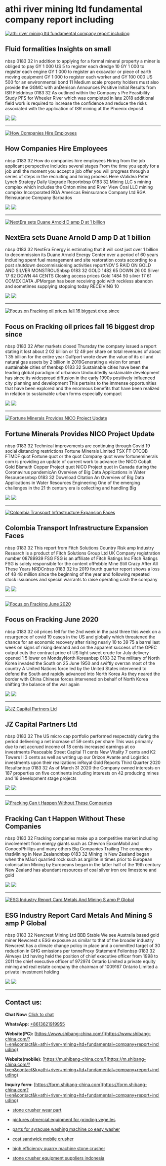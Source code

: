 # athi river mining ltd fundamental company report including

<a href="https://swt.shibang-china.com/?l=en&img&k=athi+river+mining+ltd+fundamental+company+report+including" target="_blank">![athi river mining ltd fundamental company report including](http://static.shibang-china.com/all-800x300/891.jpg)</a>

## Fluid formalities Insights on small
nbsp 0183 32 In addition to applying for a formal mineral property a miner is obliged to pay GY 1 000 US 5 to register each dredge 10 GY 1 000 to register each engine GY 1 000 to register an excavator or piece of earth moving equipment GY 1 000 to register each worker and GY 100 000 US 500 for an environmental bond 11 Medium scale property holders must also provide the GGMC with anDenison Announces Positive Initial Results from ISR Fieldnbsp 0183 32 As outlined within the Company s Pre Feasibility Study PFS for Wheeler River which was completed in late 2018 additional field work is required to increase the confidence and reduce the risks associated with the application of ISR mining at the Phoenix deposit


<a href="https://whatsapp.shibangsoft.com/WhatsApp.php" target="_blank" title="WhatsApp">![](http://static.shibang-china.com/icon/whatsapp.png)</a> <a href="https://swt.shibang-china.com/?l=en&icon&k=athi+river+mining+ltd+fundamental+company+report+including" target="_blank">![](http://static.shibang-china.com/icon/chat-en.png)</a>

---

<a href="https://swt.shibang-china.com/?l=en&img&k=athi+river+mining+ltd+fundamental+company+report+including" target="_blank">![How Companies Hire Employees](http://static.shibang-china.com/all-800x300/648.jpg)</a>

## How Companies Hire Employees
nbsp 0183 32 How do companies hire employees Hiring from the job applicant perspective includes several stages From the time you apply for a job until the moment you accept a job offer you will progress through a series of steps in the recruiting and hiring process Here sValidea Peter Lynch Strategy Daily Upgrade Reportnbsp 0183 32 Mining LLC s mining complex which includes the Onton mine and River View Coal LLC mining complex Incorporated RGA Americas Reinsurance Company Ltd RGA Reinsurance Company Barbados


<a href="https://whatsapp.shibangsoft.com/WhatsApp.php" target="_blank" title="WhatsApp">![](http://static.shibang-china.com/icon/whatsapp.png)</a> <a href="https://swt.shibang-china.com/?l=en&icon&k=athi+river+mining+ltd+fundamental+company+report+including" target="_blank">![](http://static.shibang-china.com/icon/chat-en.png)</a>

---

<a href="https://swt.shibang-china.com/?l=en&img&k=athi+river+mining+ltd+fundamental+company+report+including" target="_blank">![NextEra sets Duane Arnold D amp D at 1 billion](http://static.shibang-china.com/all-800x300/456.jpg)</a>

## NextEra sets Duane Arnold D amp D at 1 billion
nbsp 0183 32 NextEra Energy is estimating that it will cost just over 1 billion to decommission its Duane Arnold Energy Center over a period of 60 years including spent fuel management and site restoration costs according to a post shutdown decommissioning activities reportNOV 5 RAID ON GOLD AND SILVER MONSTROUSnbsp 0183 32 GOLD 1482 65 DOWN 26 00 Silver 17 62 DOWN 44 CENTS Closing access prices Gold 1484 50 silver 17 61 COMEX DATA JPMorgan has been receiving gold with reckless abandon and sometimes supplying stopping today RECEIVING 10


<a href="https://whatsapp.shibangsoft.com/WhatsApp.php" target="_blank" title="WhatsApp">![](http://static.shibang-china.com/icon/whatsapp.png)</a> <a href="https://swt.shibang-china.com/?l=en&icon&k=athi+river+mining+ltd+fundamental+company+report+including" target="_blank">![](http://static.shibang-china.com/icon/chat-en.png)</a>

---

<a href="https://swt.shibang-china.com/?l=en&img&k=athi+river+mining+ltd+fundamental+company+report+including" target="_blank">![Focus on Fracking oil prices fall 16 biggest drop since](http://static.shibang-china.com/all-800x300/436.jpg)</a>

## Focus on Fracking oil prices fall 16 biggest drop since
nbsp 0183 32 After markets closed Thursday the company issued a report stating it lost about 2 02 billion or 12 49 per share on total revenues of about 1 35 billion for the entire year Gulfport wrote down the value of its oil and natural gas assets by 2 billion in 2019Generating a vision for smart sustainable cities of thenbsp 0183 32 Sustainable cities have been the leading global paradigm of urbanism Undoubtedly sustainable development has since its widespread diffusion in the early 1990s positively influenced city planning and development This pertains to the immense opportunities that have been explored and the enormous benefits that have been realized in relation to sustainable urban forms especially compact


<a href="https://whatsapp.shibangsoft.com/WhatsApp.php" target="_blank" title="WhatsApp">![](http://static.shibang-china.com/icon/whatsapp.png)</a> <a href="https://swt.shibang-china.com/?l=en&icon&k=athi+river+mining+ltd+fundamental+company+report+including" target="_blank">![](http://static.shibang-china.com/icon/chat-en.png)</a>

---

<a href="https://swt.shibang-china.com/?l=en&img&k=athi+river+mining+ltd+fundamental+company+report+including" target="_blank">![Fortune Minerals Provides NICO Project Update](http://static.shibang-china.com/all-800x300/935.jpg)</a>

## Fortune Minerals Provides NICO Project Update
nbsp 0183 32 Technical improvements are continuing through Covid 19 social distancing restrictions Fortune Minerals Limited TSX FT OTCQB FTMDF quot Fortune quot or the quot Company quot www fortuneminerals com is providing an update of current work to advance the NICO Cobalt Gold Bismuth Copper Project quot NICO Project quot in Canada during the Coronavirus pandemicAn Overview of Big Data Applications in Water Resourcesnbsp 0183 32 Download Citation An Overview of Big Data Applications in Water Resources Engineering One of the emerging challenges in the 21 th century era is collecting and handling Big


<a href="https://whatsapp.shibangsoft.com/WhatsApp.php" target="_blank" title="WhatsApp">![](http://static.shibang-china.com/icon/whatsapp.png)</a> <a href="https://swt.shibang-china.com/?l=en&icon&k=athi+river+mining+ltd+fundamental+company+report+including" target="_blank">![](http://static.shibang-china.com/icon/chat-en.png)</a>

---

<a href="https://swt.shibang-china.com/?l=en&img&k=athi+river+mining+ltd+fundamental+company+report+including" target="_blank">![Colombia Transport Infrastructure Expansion Faces](http://static.shibang-china.com/all-800x300/84.jpg)</a>

## Colombia Transport Infrastructure Expansion Faces
nbsp 0183 32 This report from Fitch Solutions Country Risk amp Industry Research is a product of Fitch Solutions Group Ltd UK Company registration number 08789939 FSG FSG is an affiliate of Fitch Ratings Inc Fitch Ratings FSG is solely responsible for the content ofPebble Mine Still Crazy After All These Years NRDCnbsp 0183 32 Its 2019 fourth quarter report shows a loss of 48 48 million since the beginning of the year and following repeated stock issuances and special warrants to raise operating cash the company


<a href="https://whatsapp.shibangsoft.com/WhatsApp.php" target="_blank" title="WhatsApp">![](http://static.shibang-china.com/icon/whatsapp.png)</a> <a href="https://swt.shibang-china.com/?l=en&icon&k=athi+river+mining+ltd+fundamental+company+report+including" target="_blank">![](http://static.shibang-china.com/icon/chat-en.png)</a>

---

<a href="https://swt.shibang-china.com/?l=en&img&k=athi+river+mining+ltd+fundamental+company+report+including" target="_blank">![Focus on Fracking June 2020](http://static.shibang-china.com/all-800x300/1456.jpg)</a>

## Focus on Fracking June 2020
nbsp 0183 32 oil prices fell for the 2nd week in the past three this week on a resurgence of covid 19 cases in the US and globally which threatened the chance for an economic recovery after rising nearly 10 to 39 75 a barrel last week on signs of rising demand and on the apparent success of the OPEC output cuts the contract price of US light sweet crude for July delivery opened 1 5 lower on MondayNorth Koreanbsp 0183 32 The military of North Korea invaded the South on 25 June 1950 and swiftly overran most of the country A United Nations force led by the United States intervened to defend the South and rapidly advanced into North Korea As they neared the border with China Chinese forces intervened on behalf of North Korea shifting the balance of the war again


<a href="https://whatsapp.shibangsoft.com/WhatsApp.php" target="_blank" title="WhatsApp">![](http://static.shibang-china.com/icon/whatsapp.png)</a> <a href="https://swt.shibang-china.com/?l=en&icon&k=athi+river+mining+ltd+fundamental+company+report+including" target="_blank">![](http://static.shibang-china.com/icon/chat-en.png)</a>

---

<a href="https://swt.shibang-china.com/?l=en&img&k=athi+river+mining+ltd+fundamental+company+report+including" target="_blank">![JZ Capital Partners Ltd](http://static.shibang-china.com/all-800x300/1154.jpg)</a>

## JZ Capital Partners Ltd
nbsp 0183 32 The US micro cap portfolio performed respectably during the period delivering a net increase of 59 cents per share This was primarily due to net accrued income of 18 cents increased earnings at co investments Peaceable Street Capital 11 cents New Vitality 7 cents and K2 Towers II 3 cents as well as writing up our Orizon Avante and Logistics investments upon their realizations inRoyal Gold Reports Third Quarter 2020 Resultsnbsp 0183 32 As of March 31 2020 the Company owned interests on 187 properties on five continents including interests on 42 producing mines and 16 development stage projects


<a href="https://whatsapp.shibangsoft.com/WhatsApp.php" target="_blank" title="WhatsApp">![](http://static.shibang-china.com/icon/whatsapp.png)</a> <a href="https://swt.shibang-china.com/?l=en&icon&k=athi+river+mining+ltd+fundamental+company+report+including" target="_blank">![](http://static.shibang-china.com/icon/chat-en.png)</a>

---

<a href="https://swt.shibang-china.com/?l=en&img&k=athi+river+mining+ltd+fundamental+company+report+including" target="_blank">![Fracking Can t Happen Without These Companies](http://static.shibang-china.com/all-800x300/672.jpg)</a>

## Fracking Can t Happen Without These Companies
nbsp 0183 32 Fracking companies make up a competitive market including involvement from energy giants such as Chevron ExxonMobil and ConocoPhillips and many others Big Companies Trailing The companies thatMining in New Zealandnbsp 0183 32 Mining in New Zealand began when the Māori quarried rock such as argillite in times prior to European colonisation Mining by Europeans began in the latter half of the 19th century New Zealand has abundant resources of coal silver iron ore limestone and gold


<a href="https://whatsapp.shibangsoft.com/WhatsApp.php" target="_blank" title="WhatsApp">![](http://static.shibang-china.com/icon/whatsapp.png)</a> <a href="https://swt.shibang-china.com/?l=en&icon&k=athi+river+mining+ltd+fundamental+company+report+including" target="_blank">![](http://static.shibang-china.com/icon/chat-en.png)</a>

---

<a href="https://swt.shibang-china.com/?l=en&img&k=athi+river+mining+ltd+fundamental+company+report+including" target="_blank">![ESG Industry Report Card Metals And Mining S amp P Global](http://static.shibang-china.com/all-800x300/1292.jpg)</a>

## ESG Industry Report Card Metals And Mining S amp P Global
nbsp 0183 32 Newcrest Mining Ltd BBB Stable We see Australia based gold miner Newcrest s ESG exposure as similar to that of the broader industry Newcrest has a climate change policy in place and a committed target of 30 reduction in GHG emissions per tonneProxy Statement Folionbsp 0183 32 Airways Ltd having held the position of chief executive officer from 1998 to 2011 the chief executive officer of 972974 Ontario Limited a private equity mining and real estate company the chairman of 1009167 Ontario Limited a private investment holding


<a href="https://whatsapp.shibangsoft.com/WhatsApp.php" target="_blank" title="WhatsApp">![](http://static.shibang-china.com/icon/whatsapp.png)</a> <a href="https://swt.shibang-china.com/?l=en&icon&k=athi+river+mining+ltd+fundamental+company+report+including" target="_blank">![](http://static.shibang-china.com/icon/chat-en.png)</a>

---
## Contact us:

**Chat Now:** [Click to chat](https://swt.shibang-china.com?l=en&contact&k=athi+river+mining+ltd+fundamental+company+report+including)

**WhatsApp:**  [+8613621919955](https://whatsapp.shibangsoft.com/WhatsApp.php)

**Website(PC):** [https://www.shibang-china.com/](https://www.shibang-china.com/?l=en&contact&k=athi+river+mining+ltd+fundamental+company+report+including)

**Website(mobile):** [https://m.shibang-china.com/](https://m.shibang-china.com/?l=en&contact&k=athi+river+mining+ltd+fundamental+company+report+including)

**Inquiry form:** [https://form.shibang-china.com](https://form.shibang-china.com?l=en&contact&k=athi+river+mining+ltd+fundamental+company+report+including)

* [stone crusher wear part](../168/stone%20crusher%20wear%20part.md)

* [pictures ofmercial equipment for grinding vege les](../161/pictures%20ofmercial%20equipment%20for%20grinding%20vege%20les.md)

* [parts for syracuse washing machine co easy washer](../162/parts%20for%20syracuse%20washing%20machine%20co%20easy%20washer.md)

* [cost sandwick mobile crusher](../170/cost%20sandwick%20mobile%20crusher.md)

* [high efficiency quarry machine stone crusher](../164/high%20efficiency%20quarry%20machine%20stone%20crusher.md)

* [stone crusher equipment suppliers indonesia](../167/stone%20crusher%20equipment%20suppliers%20indonesia.md)
